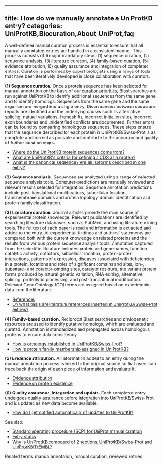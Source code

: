 
---
title: How do we manually annotate a UniProtKB entry?
categories: UniProtKB,Biocuration,About_UniProt,faq
---

A well-defined manual curation process is essential to ensure that all manually annotated entries are handled in a consistent manner. This process consists of 6 major mandatory steps: (1) sequence curation, (2) sequence analysis, (3) literature curation, (4) family-based curation, (5) evidence attribution, (6) quality assurance and integration of completed entries. Curation is performed by expert biologists using a range of tools that have been iteratively developed in close collaboration with curators.

**(1) Sequence curation.** Once a protein sequence has been selected for manual annotation on the basis of our [curation priorities](http://www.uniprot.org/program), Blast searches are run against UniProtKB to identify additional sequences from the same gene and to identify homologs. Sequences from the same gene and the same organism are merged into a single entry. Discrepancies between sequence reports are identified and the underlying causes such as alternative splicing, natural variations, frameshifts, incorrect initiation sites, incorrect exon boundaries and unidentified conflicts are documented. Further errors can be found by comparing homologous sequences. These steps ensure that the sequence described for each protein in UniProtKB/Swiss-Prot is as complete and correct as possible and contribute to the accuracy and quality of further curation steps.

*   [Where do the UniProtKB protein sequences come from?](http://www.uniprot.org/faq/37)
*   [What are UniProtKB's criteria for defining a CDS as a protein?](http://www.uniprot.org/faq/25)
*   [What is the canonical sequence? Are all isoforms described in one entry?](http://www.uniprot.org/faq/30)

**(2) Sequence analysis.** Sequences are analyzed using a range of selected sequence analysis tools. Computer-predictions are manually reviewed and relevant results selected for integration. Sequence annotation predictions include post-translational modifications, subcellular location, transmembrane domains and protein topology, domain identification and protein family classification.

**(3) Literature curation.** Journal articles provide the main source of experimental protein knowledge. Relevant publications are identified by searching literature databases, such as PubMed, and using literature mining tools. The full text of each paper is read and information is extracted and added to the entry. All experimental findings and authors' statements are compared both with the current knowledge on related proteins and the results from various protein sequence analysis tools. Annotation captured from the scientific literature includes protein and gene names, function, catalytic activity, cofactors, subcellular location, protein-protein interactions, patterns of expression, diseases associated with deficiencies in a protein, locations and roles of significant domains and sites, ion-, substrate- and cofactor-binding sites, catalytic residues, the variant protein forms produced by natural genetic variation, RNA editing, alternative splicing, proteolytic processing, and post-translational modification. Relevant Gene Ontology (GO) terms are assigned based on experimental data from the literature.

*   [References](http://www.uniprot.org/manual/references)
*   [On what basis are literature references inserted in UniProtKB/Swiss-Prot entries?](http://www.uniprot.org/faq/31)

**(4) Family-based curation.** Reciprocal Blast searches and phylogenetic resources are used to identify putative homologs, which are evaluated and curated. Annotation is standardized and propagated across homologous proteins to ensure data consistency.

*   [How is orthology established in UniProtKB/Swiss-Prot?](http://www.uniprot.org/faq/39)
*   [How is protein family membership assigned in UniProtKB?](http://www.uniprot.org/faq/41)

**(5) Evidence attribution.** All information added to an entry during the manual annotation process is linked to the original source so that users can trace back the origin of each piece of information and evaluate it.

*   [Evidence attribution](http://www.uniprot.org/manual/evidences)
*   [Evidence on protein existence](http://www.uniprot.org/manual/protein_existence)

**(6) Quality assurance, integration and update.** Each completed entry undergoes quality assurance before integration into UniProtKB/Swiss-Prot and is updated as new data become available.

*   [How do I get notified automatically of updates to UniProtKB?](http://www.uniprot.org/faq/20)  
      
    

See also:

*   [Standard operating procedure (SOP) for UniProt manual curation](http://www.uniprot.org/docs/sop_manual_curation.pdf)
*   [Entry status](http://www.uniprot.org/manual/entry_status)
*   [Why is UniProtKB composed of 2 sections, UniProtKB/Swiss-Prot and UniProtKB/TrEMBL?](http://www.uniprot.org/faq/7)

Related terms: manual annotation, manual curation, reviewed entries
        